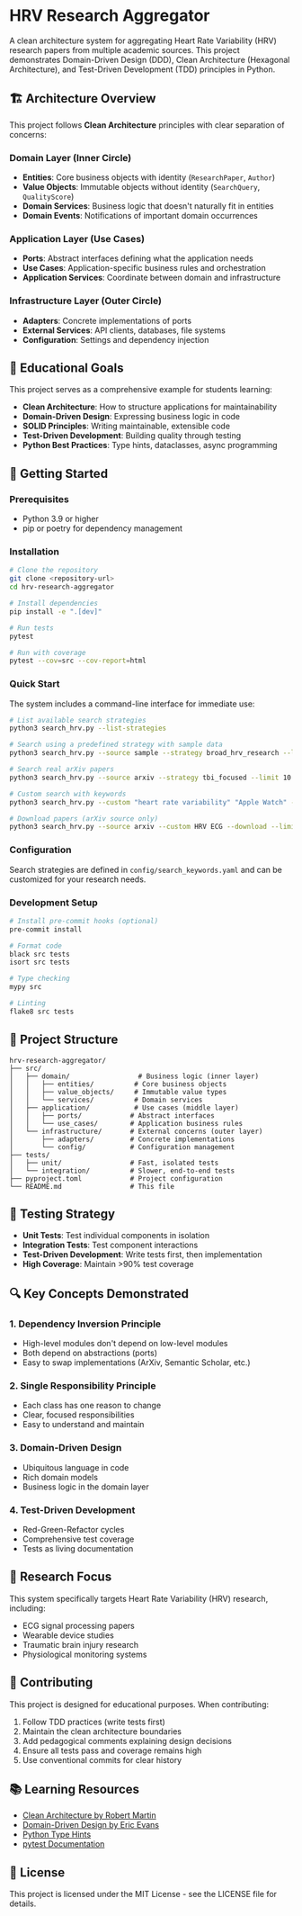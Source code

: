 # HRV Research Aggregator

A clean architecture system for aggregating Heart Rate Variability (HRV) research papers from multiple academic sources. This project demonstrates Domain-Driven Design (DDD), Clean Architecture (Hexagonal Architecture), and Test-Driven Development (TDD) principles in Python.

## 🏗️ Architecture Overview

This project follows **Clean Architecture** principles with clear separation of concerns:

### Domain Layer (Inner Circle)
- **Entities**: Core business objects with identity (`ResearchPaper`, `Author`)
- **Value Objects**: Immutable objects without identity (`SearchQuery`, `QualityScore`)
- **Domain Services**: Business logic that doesn't naturally fit in entities
- **Domain Events**: Notifications of important domain occurrences

### Application Layer (Use Cases)
- **Ports**: Abstract interfaces defining what the application needs
- **Use Cases**: Application-specific business rules and orchestration
- **Application Services**: Coordinate between domain and infrastructure

### Infrastructure Layer (Outer Circle)
- **Adapters**: Concrete implementations of ports
- **External Services**: API clients, databases, file systems
- **Configuration**: Settings and dependency injection

## 🎯 Educational Goals

This project serves as a comprehensive example for students learning:

- **Clean Architecture**: How to structure applications for maintainability
- **Domain-Driven Design**: Expressing business logic in code
- **SOLID Principles**: Writing maintainable, extensible code
- **Test-Driven Development**: Building quality through testing
- **Python Best Practices**: Type hints, dataclasses, async programming

## 🚀 Getting Started

### Prerequisites
- Python 3.9 or higher
- pip or poetry for dependency management

### Installation

```bash
# Clone the repository
git clone <repository-url>
cd hrv-research-aggregator

# Install dependencies
pip install -e ".[dev]"

# Run tests
pytest

# Run with coverage
pytest --cov=src --cov-report=html
```

### Quick Start

The system includes a command-line interface for immediate use:

```bash
# List available search strategies
python3 search_hrv.py --list-strategies

# Search using a predefined strategy with sample data
python3 search_hrv.py --source sample --strategy broad_hrv_research --limit 5

# Search real arXiv papers
python3 search_hrv.py --source arxiv --strategy tbi_focused --limit 10

# Custom search with keywords
python3 search_hrv.py --custom "heart rate variability" "Apple Watch" --limit 5

# Download papers (arXiv source only)
python3 search_hrv.py --source arxiv --custom HRV ECG --download --limit 3
```

### Configuration

Search strategies are defined in `config/search_keywords.yaml` and can be customized for your research needs.

### Development Setup

```bash
# Install pre-commit hooks (optional)
pre-commit install

# Format code
black src tests
isort src tests

# Type checking
mypy src

# Linting
flake8 src tests
```

## 📁 Project Structure

```
hrv-research-aggregator/
├── src/
│   ├── domain/                 # Business logic (inner layer)
│   │   ├── entities/          # Core business objects
│   │   ├── value_objects/     # Immutable value types
│   │   └── services/          # Domain services
│   ├── application/           # Use cases (middle layer)
│   │   ├── ports/            # Abstract interfaces
│   │   └── use_cases/        # Application business rules
│   └── infrastructure/       # External concerns (outer layer)
│       ├── adapters/         # Concrete implementations
│       └── config/           # Configuration management
├── tests/
│   ├── unit/                 # Fast, isolated tests
│   └── integration/          # Slower, end-to-end tests
├── pyproject.toml            # Project configuration
└── README.md                 # This file
```

## 🧪 Testing Strategy

- **Unit Tests**: Test individual components in isolation
- **Integration Tests**: Test component interactions
- **Test-Driven Development**: Write tests first, then implementation
- **High Coverage**: Maintain >90% test coverage

## 🔍 Key Concepts Demonstrated

### 1. Dependency Inversion Principle
- High-level modules don't depend on low-level modules
- Both depend on abstractions (ports)
- Easy to swap implementations (ArXiv, Semantic Scholar, etc.)

### 2. Single Responsibility Principle
- Each class has one reason to change
- Clear, focused responsibilities
- Easy to understand and maintain

### 3. Domain-Driven Design
- Ubiquitous language in code
- Rich domain models
- Business logic in the domain layer

### 4. Test-Driven Development
- Red-Green-Refactor cycles
- Comprehensive test coverage
- Tests as living documentation

## 🔬 Research Focus

This system specifically targets Heart Rate Variability (HRV) research, including:
- ECG signal processing papers
- Wearable device studies
- Traumatic brain injury research
- Physiological monitoring systems

## 🤝 Contributing

This project is designed for educational purposes. When contributing:

1. Follow TDD practices (write tests first)
2. Maintain the clean architecture boundaries
3. Add pedagogical comments explaining design decisions
4. Ensure all tests pass and coverage remains high
5. Use conventional commits for clear history

## 📚 Learning Resources

- [Clean Architecture by Robert Martin](https://blog.cleancoder.com/uncle-bob/2012/08/13/the-clean-architecture.html)
- [Domain-Driven Design by Eric Evans](https://domainlanguage.com/ddd/)
- [Python Type Hints](https://docs.python.org/3/library/typing.html)
- [pytest Documentation](https://docs.pytest.org/)

## 📄 License

This project is licensed under the MIT License - see the LICENSE file for details.
